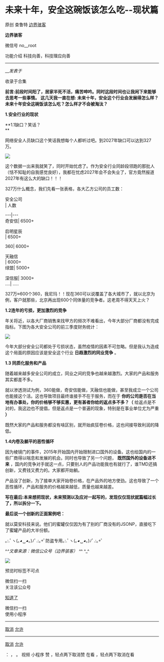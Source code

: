 #  未来十年，安全这碗饭该怎么吃--现状篇

原创 查鲁特 [ 边界骇客 ](javascript:void\(0\);)

**边界骇客** ![]()

微信号 no__root

功能介绍 科技向善，科技理应向善

____

___发表于_

收录于合集

**前言:前段时间阳了，居家半死不活，痛苦呻吟。同时这段时间也让我闲下来能够去思考一些事情。** **这几天我一直在想:**
**未来十年，安全这个行业会发展得怎么样？未来十年安全这碗饭该怎么吃？怎么样才不会被淘汰？**

 **1.安全行业的现状**

 **1.1缺口？笑话？  
**

网络安全人员缺口这个笑话我想每个人都听过吧。到2027年缺口可以达到327万。

![](https://gitee.com/fuli009/images/raw/master/public/20221229180724.png)

这个数据一出来我就笑了，同时开始忧虑了。作为安全行业同龄段领跑的那批人（恬不知耻的自我感觉良好），我都在忧虑2027年会不会失业了，官方竟然报道2027年有这么大的缺口！！！  

327万什么概念，我们先看一张表格，各大乙方公司的员工数：

安全公司  
| 人数  
  
---|---  
奇安信| 6500+  
  
启明星辰  
| 6500+  
  
360| 6000+  
  
天融信  
| 6000+‍‍  
绿盟| 5000+  
  
深信服| 3000+  
....| .....  
  
327万≈600个360，我尼玛！！现在360可以说覆盖了各大城市了，就以北京为例，客户就那些，北京再出现600个同体量的竞争者。这老周不得天天上火？  

  

 **1.2连年的亏损，更加激烈的竞争**

年关将近，以各大厂商销售来找甲方的频次不难看出，今年大部分厂商都没有完成指标。下图为各大安全公司的前三季度财务统计：

![](https://gitee.com/fuli009/images/raw/master/public/20221229180742.png)

今年大部分安全公司都处于亏损状态，虽然疫情的因素不可忽略。但是我认为造成这个局面的原因应该是安全这个行业 **日趋激烈的同业竞争** 。

 **1.3  同质化服务和产品**  

随着越来越多安全公司的成立，同业之间的竞争也越来越激烈。大家的产品和服务其实都差不多。

就以渗透测试为例，360能做，奇安信能做，天融信也能做，甚至我成立一个公司也能接这个活。这也导致项目最终谁接手不在于服务，而在于
**你的公司是否在当地有办事处，你的价格够不够实惠，更有甚者你给的返点多不多？（**
给返点是不对的，我这边也不提倡，但是返点是一个普遍的现象，特别是在事业单位尤为严重 **）**

既然大家的产品和服务都没有啥区别，就开始疯狂卷价格，这也间接导致利润的降低。

 **1.4内卷及躺平的恶性循环**  

因为棱镜门的事件，2015年开始国内开始限制进口国外的设备。这也给国内的一些厂商得以喘息和发展的机会。同时也导致了另一个问题， **既然国外的设备进不来**
，国内的竞争对手就这一点，只要别人的产品功能我也有就行了，谁TMD还搞创新，又费钱又费力的。大家都开始躺。

产品没了创新，为了接单大家开始卷价格，在产品外的地方使劲。这也导致了一个恶性循环，产品和服务的价格越来越低，质量也越来越差。

 **写在最后:本来想把现状，未来预测以及应对一起写的，发现仅仅现状就篇幅过长了，所以拆分一下。**

 **最后说一个创新的正面案例吧：**

就以莫安科技来说。他们的蜜罐仅仅因为有了别的厂商没有的JSONP，直接吃下了蜜罐产品的大半份额。

｡:.ﾟヽ(｡◕‿◕｡)ﾉﾟ.:｡+ﾟ防盗专用｡:.ﾟヽ(｡◕‿◕｡)ﾉﾟ.:｡+ﾟ

 ^_^文章来源：微信公众号（边界骇客） ^_^ ^_^

![](https://gitee.com/fuli009/images/raw/master/public/20221229180745.png)

  

预览时标签不可点

微信扫一扫  
关注该公众号

[知道了](javascript:;)

微信扫一扫  
使用小程序

****

[取消](javascript:void\(0\);) [允许](javascript:void\(0\);)

****

[取消](javascript:void\(0\);) [允许](javascript:void\(0\);)

： ， 。   视频 小程序 赞 ，轻点两下取消赞 在看 ，轻点两下取消在看

